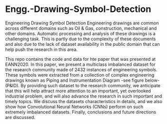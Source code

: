 # Engg.-Drawing-Symbol-Detection
Engineering Drawing Symbol Detection
Engineering drawings are common across different domains such as Oil & Gas, construction, mechanical and other domains. Automatic processing and analysis of these drawings is a challenging task. This is partly due to the complexity of these documents and also due to the lack of dataset availability in the public domain that can help push the research in this area.

This repo contains the code and data for hte paper that was presented at EANN2020. In this paper, we present a multiclass imbalanced dataset for the research community made of 2432 instances of engineering symbols. These symbols were extracted from a collection of complex engineering drawings known as Piping and Instrumentation Diagram -see figure below- (P&ID). By providing such dataset to the research community, we anticipate that this will help attract more attention to an important, yet overlooked industrial problem, and will also advance the research in such important and timely topics. We discuss the datasets characteristics in details, and we also show how Convolutional Neural Networks (CNNs) perform on such extremely imbalanced datasets. Finally, conclusions and future directions are discussed.

